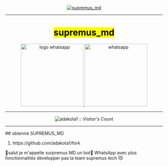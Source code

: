 <p align="center">
        <a href="">
            <img src="https://telegra.ph/file/62f565db9ccd6f029dce6.jpg" alt="supremus_md">
        </a>
    </p>
    <hr>
    <dr>
    <h1 align="center">
        <mark>
            <strong>supremus_md</strong>
        </mark>
    </h1>
    <p align="center">
    <a aria-label="join our chats" href="https://chat.whatsapp.com/L10yuLIxEzvEvHc7HEjxzS" target="_blank">
        <img src="https://i.pinimg.com/originals/76/79/c8/7679c86a2ee9eb5c5da8f76ba820a086.jpg" alt="logo whatsapp" width="200" height="200">
    </a>
    <a aria-label="owner number" href="https://wa.me/90358510" target="_blank">
        <img src="https://www.bing.com/th?id=OIP.8tD5XnpeXZ34z92KeTNVeQHaEK&w=236&c=11&rs=1&qlt=90&bgcl=ececec&o=6&pid=PersonalBing&p=0" alt="whatsapp" width="200" height="200">
 </a>
 <strong><hr></strong>
    </p>
    <p align="center"><img src="https://profile-counter.glitch.me/{adakota1}/count.svg" alt="adakota1 :: Visitor's Count" /></p>
    <strong><hr></strong>
    ## obtenire SUPREMUS_MD
<ol>
    <li>https://github.com/adakota1/fork</li>
</ol>

🎉salut je m'appelle surpremus MD un bot🤖 WhatsApp avec plus fonctionnalités développer pas la team supremus tech 😼
